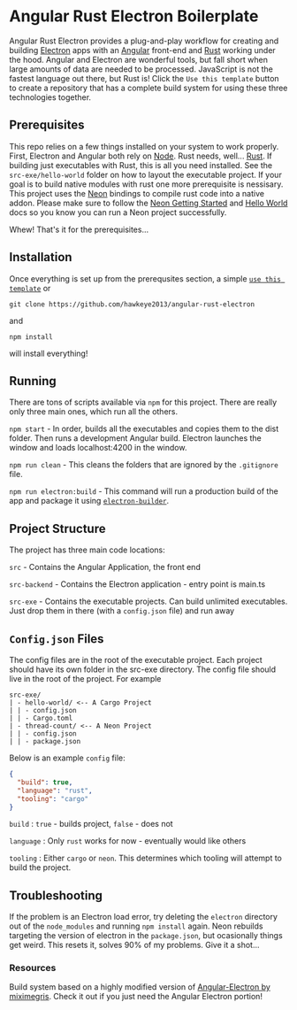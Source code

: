 # Angular Rust Electron Boilerplate

Angular Rust Electron provides a plug-and-play workflow for creating and building [Electron](https://www.electronjs.org/) apps with an [Angular](https://angular.io/) front-end and [Rust](https://www.rust-lang.org/) working under the hood. Angular and Electron are wonderful tools, but fall short when large amounts of data are needed to be processed. JavaScript is not the fastest language out there, but Rust is! Click the `Use this template` button to create a repository that has a complete build system for using these three technologies together.

## Prerequisites

This repo relies on a few things installed on your system to work properly. First, Electron and Angular both rely on [Node](https://nodejs.org/en/). Rust needs, well... [Rust](https://www.rust-lang.org/). If building just executables with Rust, this is all you need installed. See the `src-exe/hello-world` folder on how to layout the executable project. If your goal is to build native modules with rust one more prerequisite is nessisary. This project uses the [Neon](https://neon-bindings.com/docs/intro) bindings to compile rust code into a native addon. Please make sure to follow the [Neon Getting Started](https://neon-bindings.com/docs/getting-started) and [Hello World](https://neon-bindings.com/docs/hello-world) docs so you know you can run a Neon project successfully.

Whew! That's it for the prerequisites...

## Installation

Once everything is set up from the prerequsites section, a simple [`use this template`](https://github.com/hawkeye2013/angular-rust-electron/generate) or

```
git clone https://github.com/hawkeye2013/angular-rust-electron
```

and

```
npm install
```

will install everything!

## Running

There are tons of scripts available via `npm` for this project. There are really only three main ones, which run all the others.

`npm start` - In order, builds all the executables and copies them to the dist folder. Then runs a development Angular build. Electron launches the window and loads localhost:4200 in the window.

`npm run clean` - This cleans the folders that are ignored by the `.gitignore` file.

`npm run electron:build` - This command will run a production build of the app and package it using [`electron-builder`](https://www.electron.build/).

## Project Structure

The project has three main code locations:

`src` - Contains the Angular Application, the front end

`src-backend` - Contains the Electron application - entry point is main.ts

`src-exe` - Contains the executable projects. Can build unlimited executables. Just drop them in there (with a `config.json` file) and run away

## `Config.json` Files

The config files are in the root of the executable project. Each project should have its own folder in the src-exe directory. The config file should live in the root of the project. For example

```
src-exe/
| - hello-world/ <-- A Cargo Project
| | - config.json
| | - Cargo.toml
| - thread-count/ <-- A Neon Project
| | - config.json
| | - package.json
```

Below is an example `config` file:

```json
{
  "build": true,
  "language": "rust",
  "tooling": "cargo"
}
```

`build` : `true` - builds project, `false` - does not

`language` : Only `rust` works for now - eventually would like others

`tooling` : Either `cargo` or `neon`. This determines which tooling will attempt to build the project.

## Troubleshooting

If the problem is an Electron load error, try deleting the `electron` directory out of the `node_modules` and running `npm install` again. Neon rebuilds targeting the version of electron in the `package.json`, but ocasionally things get weird. This resets it, solves 90% of my problems. Give it a shot...

### Resources

Build system based on a highly modified version of [Angular-Electron by miximegris](https://github.com/maximegris/angular-electron). Check it out if you just need the Angular Electron portion!
